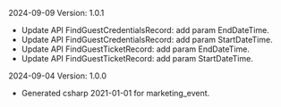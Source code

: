 2024-09-09 Version: 1.0.1
- Update API FindGuestCredentialsRecord: add param EndDateTime.
- Update API FindGuestCredentialsRecord: add param StartDateTime.
- Update API FindGuestTicketRecord: add param EndDateTime.
- Update API FindGuestTicketRecord: add param StartDateTime.


2024-09-04 Version: 1.0.0
- Generated csharp 2021-01-01 for marketing_event.

